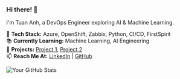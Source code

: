 ### Hi there! 👋  
I'm Tuan Anh, a DevOps Engineer exploring AI & Machine Learning.  

🔧 **Tech Stack:** Azure, OpenShift, Zabbix, Python, CI/CD, FirstSpirit  
📚 **Currently Learning:** Machine Learning, AI Engineering  
🚀 **Projects:** [Project 1](repo-link), [Project 2](repo-link)  
📫 **Reach Me At:** [LinkedIn](your-link) | [GitHub](your-github)  

![Your GitHub Stats](https://github-readme-stats.vercel.app/api?username=anhpt83&show_icons=true&theme=dark)
